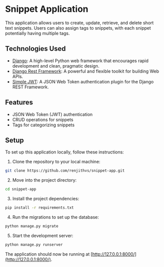 
# Snippet Application

This application allows users to create, update, retrieve, and delete short text snippets. Users can also assign tags to snippets, with each snippet potentially having multiple tags.

## Technologies Used

- [Django](https://www.djangoproject.com/): A high-level Python web framework that encourages rapid development and clean, pragmatic design.
- [Django Rest Framework](https://www.django-rest-framework.org/): A powerful and flexible toolkit for building Web APIs.
- [Simple JWT](https://django-rest-framework-simplejwt.readthedocs.io/en/latest/): A JSON Web Token authentication plugin for the Django REST Framework.

## Features

- JSON Web Token (JWT) authentication
- CRUD operations for snippets
- Tags for categorizing snippets


## Setup

To set up this application locally, follow these instructions:

1. Clone the repository to your local machine:

```bash
git clone https://github.com/renjithvs/snippet-app.git
```

2. Move into the project directory:

```bash
cd snippet-app
```

3. Install the project dependencies:

```bash
pip install -r requirements.txt
```

4. Run the migrations to set up the database:

```bash
python manage.py migrate
```

5. Start the development server:

```bash
python manage.py runserver
```

The application should now be running at [http://127.0.0.1:8000/](http://127.0.0.1:8000/).
```
